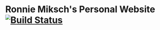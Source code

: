 # Ronnie Miksch's Personal Website [![Build Status](https://travis-ci.com/myxozoa/personal-website.svg?branch=master)](https://travis-ci.com/myxozoa/personal-website)

